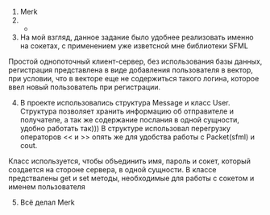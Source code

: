 1) Merk
2) -
3) На мой взгляд, данное задание было удобнее реализовать именно на сокетах, с применением уже изветсной мне библиотеки SFML

Простой однопоточный клиент-сервер, без использования базы данных, регистрация представлена в виде добавления пользователя в вектор, при условии, что в векторе еще не содержиться такого логина, которое ввел новый пользователь при регистрации.

4) В проекте использовались структура Message и класс User. Структура позволяет хранить информацию об отправителе и получателе, а так же содержание послания в одной сущности, удобно работать так)))
В структуре использовал перегрузку операторов << и >> опять же для удобства работы с Packet(sfml) и cout.

Класс используется, чтобы объединить имя, пароль и сокет, который создается на стороне сервера, в одной сущности.
В классе предствалены get и set методы, необходимые для работы с сокетом и именем пользователя

5) Всё делал Merk
